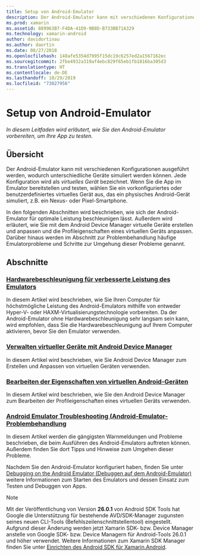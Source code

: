 ```yaml
---
title: Setup von Android-Emulator
description: Der Android-Emulator kann mit verschiedenen Konfigurationen ausgeführt werden, wodurch unterschiedliche Geräte simuliert werden können. In diesem Leitfaden wird erläutert, wie Sie den Android-Emulator vorbereiten, um Ihre App zu testen.
ms.prod: xamarin
ms.assetid: 889963B7-F4DA-41D9-9B8D-B733BB71A329
ms.technology: xamarin-android
author: davidortinau
ms.author: daortin
ms.date: 08/27/2018
ms.openlocfilehash: 148afe5354d7995f15dc19c6257ed2a1567162ec
ms.sourcegitcommit: 2fbe4932a319af4ebc829f65eb1fb1816ba305d3
ms.translationtype: HT
ms.contentlocale: de-DE
ms.lasthandoff: 10/29/2019
ms.locfileid: "73027956"
---
```

# <a name="android-emulator-setup"></a>Setup von Android-Emulator

_In diesem Leitfaden wird erläutert, wie Sie den Android-Emulator vorbereiten, um Ihre App zu testen._

## <a name="overview"></a>Übersicht

Der Android-Emulator kann mit verschiedenen Konfigurationen ausgeführt werden, wodurch unterschiedliche Geräte simuliert werden können. Jede Konfiguration wird als _virtuelles Gerät_ bezeichnet. Wenn Sie die App im Emulator bereitstellen und testen, wählen Sie ein vorkonfiguriertes oder benutzerdefiniertes virtuelles Gerät aus, das ein physisches Android-Gerät simuliert, z.B. ein Nexus- oder Pixel-Smartphone.

In den folgenden Abschnitten wird beschrieben, wie sich der Android-Emulator für optimale Leistung beschleunigen lässt. Außerdem wird erläutert, wie Sie mit dem Android Device Manager virtuelle Geräte erstellen und anpassen und die Profileigenschaften eines virtuellen Geräts anpassen. Darüber hinaus werden im Abschnitt zur Problembehandlung häufige Emulatorprobleme und Schritte zur Umgehung dieser Probleme genannt.

## <a name="sections"></a>Abschnitte

### <a name="hardware-acceleration-for-emulator-performanceandroidget-startedinstallationandroid-emulatorhardware-accelerationmd"></a>[Hardwarebeschleunigung für verbesserte Leistung des Emulators](~/android/get-started/installation/android-emulator/hardware-acceleration.md)

In diesem Artikel wird beschrieben, wie Sie Ihren Computer für höchstmögliche Leistung des Android-Emulators mithilfe von entweder Hyper-V- oder HAXM-Virtualisierungstechnologie vorbereiten. Da der Android-Emulator ohne Hardwarebeschleunigung sehr langsam sein kann, wird empfohlen, dass Sie die Hardwarebeschleunigung auf Ihrem Computer aktivieren, bevor Sie den Emulator verwenden.

### <a name="managing-virtual-devices-with-the-android-device-managerandroidget-startedinstallationandroid-emulatordevice-managermd"></a>[Verwalten virtueller Geräte mit Android Device Manager](~/android/get-started/installation/android-emulator/device-manager.md)

In diesem Artikel wird beschrieben, wie Sie Android Device Manager zum Erstellen und Anpassen von virtuellen Geräten verwenden.

### <a name="editing-android-virtual-device-propertiesandroidget-startedinstallationandroid-emulatordevice-propertiesmd"></a>[Bearbeiten der Eigenschaften von virtuellen Android-Geräten](~/android/get-started/installation/android-emulator/device-properties.md)

In diesem Artikel wird beschrieben, wie Sie den Android Device Manager zum Bearbeiten der Profileigenschaften eines virtuellen Geräts verwenden.

### <a name="android-emulator-troubleshootingandroidget-startedinstallationandroid-emulatortroubleshootingmd"></a>[Android Emulator Troubleshooting (Android-Emulator-Problembehandlung](~/android/get-started/installation/android-emulator/troubleshooting.md)

In diesem Artikel werden die gängigsten Warnmeldungen und Probleme beschrieben, die beim Ausführen des Android-Emulators auftreten können. Außerdem finden Sie dort Tipps und Hinweise zum Umgehen dieser Probleme.

Nachdem Sie den Android-Emulator konfiguriert haben, finden Sie unter [Debugging on the Android Emulator (Debuggen auf dem Android-Emulator)](~/android/deploy-test/debugging/debug-on-emulator.md) weitere Informationen zum Starten des Emulators und dessen Einsatz zum Testen und Debuggen von Apps.

> [!NOTE]
> Mit der Veröffentlichung von Version **26.0.1** von Android SDK Tools hat Google die Unterstützung für bestehende AVD/SDK-Manager zugunsten seines neuen CLI-Tools (Befehlszeilenschnittstellentool) eingestellt. Aufgrund dieser Änderung werden jetzt Xamarin SDK- bzw. Device Manager anstelle von Google SDK- bzw. Device Managern für Android-Tools 26.0.1 und höher verwendet. Weitere Informationen zum Xamarin SDK Manager finden Sie unter [Einrichten des Android SDK für Xamarin.Android](~/android/get-started/installation/android-sdk.md).
